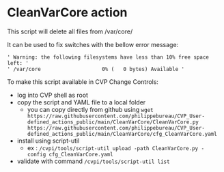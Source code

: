 # CleanVarCore action

This script will delete all files from /var/core/

It can be used to fix switches with the bellow error message:

    ' Warning: the following filesystems have less than 10% free space left: '
    ' /var/core                    0% (   0 bytes) Available '

To make this script available in CVP Change Controls:

* log into CVP shell as root
* copy the script and YAML file to a local folder 
    * you can copy directly from github using `wget https://raw.githubusercontent.com/philippebureau/CVP_User-defined_actions_public/main/CleanVarCore/CleanVarCore.py https://raw.githubusercontent.com/philippebureau/CVP_User-defined_actions_public/main/CleanVarCore/cfg_CleanVarCore.yaml`
* install using script-util 
    * ex : `/cvpi/tools/script-util upload -path CleanVarCore.py -config cfg_CleanVarCore.yaml`
* validate with command `/cvpi/tools/script-util list`